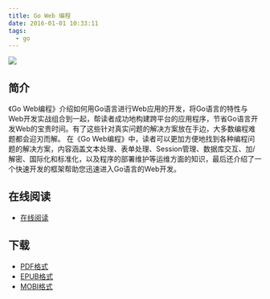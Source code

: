```yaml
---
title: Go Web 编程
date: 2016-01-01 10:33:11
tags:
  - go
---
```


![](https://ek8whxe.cloudimg.io/s/width/226/https://www.gitbook.com/cover/book/astaxie/build-web-application-with-golang.jpg)

<!--more-->

## 简介 ##

《Go Web编程》介绍如何用Go语言进行Web应用的开发，将Go语言的特性与Web开发实战组合到一起，帮读者成功地构建跨平台的应用程序，节省Go语言开发Web的宝贵时间。有了这些针对真实问题的解决方案放在手边，大多数编程难题都会迎刃而解。
在《Go Web编程》中，读者可以更加方便地找到各种编程问题的解决方案，内容涵盖文本处理、表单处理、Session管理、数据库交互、加/解密、国际化和标准化，以及程序的部署维护等运维方面的知识，最后还介绍了一个快速开发的框架帮助您迅速进入Go语言的Web开发。

## 在线阅读 ##

+ [在线阅读](https://www.gitbook.com/book/astaxie/build-web-application-with-golang/details/zh)

## 下载 ##

+ [PDF格式](https://www.gitbook.com/download/pdf/book/astaxie/build-web-application-with-golang?lang=zh)
+ [EPUB格式](https://www.gitbook.com/download/epub/book/astaxie/build-web-application-with-golang?lang=zh)
+ [MOBI格式](https://www.gitbook.com/download/mobi/book/astaxie/build-web-application-with-golang?lang=zh)